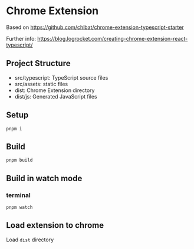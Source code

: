 # Chrome Extension

Based on https://github.com/chibat/chrome-extension-typescript-starter

Further info: https://blog.logrocket.com/creating-chrome-extension-react-typescript/

## Project Structure

* src/typescript: TypeScript source files
* src/assets: static files
* dist: Chrome Extension directory
* dist/js: Generated JavaScript files

## Setup

```
pnpm i
```

## Build

```
pnpm build
```

## Build in watch mode

### terminal

```
pnpm watch
```

## Load extension to chrome

Load `dist` directory
